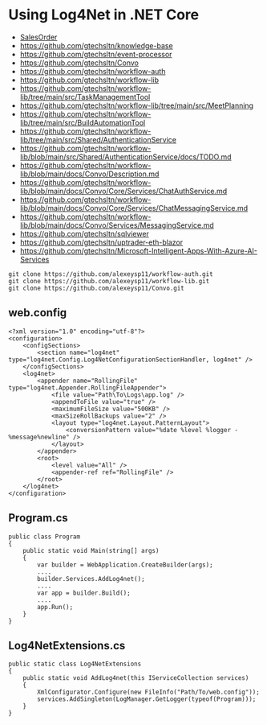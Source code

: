 # Using Log4Net in .NET Core
* [SalesOrder](https://github.com/gtechsltn/SalesOrder)
* https://github.com/gtechsltn/knowledge-base
* https://github.com/gtechsltn/event-processor
* https://github.com/gtechsltn/Convo
* https://github.com/gtechsltn/workflow-auth
* https://github.com/gtechsltn/workflow-lib
* https://github.com/gtechsltn/workflow-lib/tree/main/src/TaskManagementTool
* https://github.com/gtechsltn/workflow-lib/tree/main/src/MeetPlanning
* https://github.com/gtechsltn/workflow-lib/tree/main/src/BuildAutomationTool
* https://github.com/gtechsltn/workflow-lib/tree/main/src/Shared/AuthenticationService
* https://github.com/gtechsltn/workflow-lib/blob/main/src/Shared/AuthenticationService/docs/TODO.md
* https://github.com/gtechsltn/workflow-lib/blob/main/docs/Convo/Description.md
* https://github.com/gtechsltn/workflow-lib/blob/main/docs/Convo/Core/Services/ChatAuthService.md
* https://github.com/gtechsltn/workflow-lib/blob/main/docs/Convo/Core/Services/ChatMessagingService.md
* https://github.com/gtechsltn/workflow-lib/blob/main/docs/Convo/Services/MessagingService.md
* https://github.com/gtechsltn/sqlviewer
* https://github.com/gtechsltn/uptrader-eth-blazor
* https://github.com/gtechsltn/Microsoft-Intelligent-Apps-With-Azure-AI-Services

```
git clone https://github.com/alexeysp11/workflow-auth.git
git clone https://github.com/alexeysp11/workflow-lib.git
git clone https://github.com/alexeysp11/Convo.git
```

## web.config
```
<?xml version="1.0" encoding="utf-8"?>
<configuration>
	<configSections>
		<section name="log4net" type="log4net.Config.Log4NetConfigurationSectionHandler, log4net" />
	</configSections>
	<log4net>
		<appender name="RollingFile" type="log4net.Appender.RollingFileAppender">
			<file value="Path\To\Logs\app.log" />
			<appendToFile value="true" />
			<maximumFileSize value="500KB" />
			<maxSizeRollBackups value="2" />
			<layout type="log4net.Layout.PatternLayout">
				<conversionPattern value="%date %level %logger - %message%newline" />
			</layout>
		</appender>
		<root>
			<level value="All" />
			<appender-ref ref="RollingFile" />
		</root>
	</log4net>
</configuration>
```

## Program.cs
```
public class Program
{
    public static void Main(string[] args)
    {
        var builder = WebApplication.CreateBuilder(args);
        ....
        builder.Services.AddLog4net();
        ....
        var app = builder.Build();
        ....
        app.Run();
    }
}
```

## Log4NetExtensions.cs
```
public static class Log4NetExtensions
{
    public static void AddLog4net(this IServiceCollection services)
    {        
        XmlConfigurator.Configure(new FileInfo("Path/To/web.config"));
        services.AddSingleton(LogManager.GetLogger(typeof(Program)));
    }
}
```
